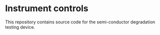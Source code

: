 # Instrument controls

This repository contains source code for the semi-conductor degradation testing device.